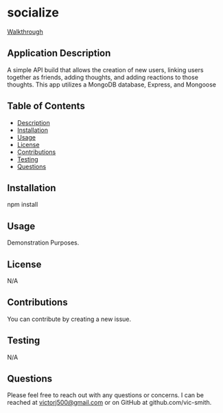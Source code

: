 # socialize

[Walkthrough](https://watch.screencastify.com/v/z5zD2ks6HoAj3x2TeoI4)

## Application Description
A simple API build that allows the creation of new users, linking users together as friends, adding thoughts, and adding reactions to those thoughts. This app utilizes a MongoDB database, Express, and Mongoose


## Table of Contents
* [Description](#application-description)
* [Installation](#installation)
* [Usage](#usage)
* [License](#license)
* [Contributions](#contributions)
* [Testing](#testing)
* [Questions](#questions)

## Installation
npm install

## Usage
Demonstration Purposes.

## License
N/A

## Contributions
You can contribute by creating a new issue.

## Testing
N/A

## Questions
Please feel free to reach out with any questions or concerns. I can be reached at victorj500@gmail.com or on GitHub at github.com/vic-smith.

